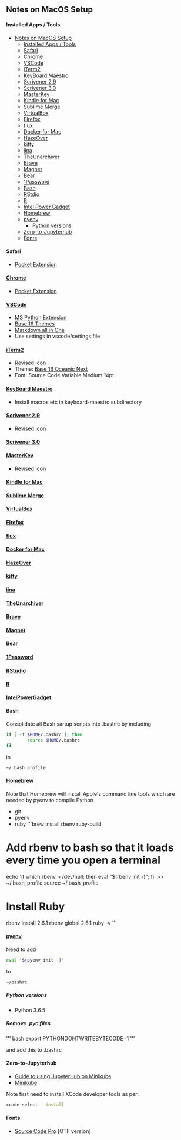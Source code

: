 ## Notes on MacOS Setup

#### Installed Apps / Tools

- [Notes on MacOS Setup](#notes-on-macos-setup)
    - [Installed Apps / Tools](#installed-apps--tools)
    - [Safari](#safari)
    - [Chrome](#chrome)
    - [VSCode](#vscode)
    - [iTerm2](#iterm2)
    - [KeyBoard Maestro](#keyboard-maestro)
    - [Scrivener 2.9](#scrivener-29)
    - [Scrivener 3.0](#scrivener-30)
    - [MasterKey](#masterkey)
    - [Kindle for Mac](#kindle-for-mac)
    - [Sublime Merge](#sublime-merge)
    - [VirtualBox](#virtualbox)
    - [Firefox](#firefox)
    - [flux](#flux)
    - [Docker for Mac](#docker-for-mac)
    - [HazeOver](#hazeover)
    - [kitty](#kitty)
    - [iina](#iina)
    - [TheUnarchiver](#theunarchiver)
    - [Brave](#brave)
    - [Magnet](#magnet)
    - [Bear](#bear)
    - [1Password](#1password)
    - [Bash](#bash)
    - [RStdio](#rstudio)
    - [R](#R)
    - [Intel Power Gadget](#IntelPowerGadget)
    - [Homebrew](#homebrew)
    - [pyenv](#pyenv)
      - [Python versions](#python-versions)
    - [Zero-to-Jupyterhub](#zero-to-jupyterhub)
    - [Fonts](#fonts)

#### Safari

- [Pocket Extension](https://safari-extensions.apple.com/details/?id=com.ideashower.pocket.safari-ET279A6R5N)

#### [Chrome](https://www.google.com/chrome/)
- [Pocket Extension](https://chrome.google.com/webstore/detail/save-to-pocket/niloccemoadcdkdjlinkgdfekeahmflj?hl=en)

#### [VSCode](https://code.visualstudio.com)

- [MS Python Extension](https://github.com/Microsoft/vscode-python)
- [Base 16 Themes](https://marketplace.visualstudio.com/items?itemName=AndrsDC.base16-themes)
- [Markdown all in One](https://marketplace.visualstudio.com/items?itemName=yzhang.markdown-all-in-one)
- Use settings in vscode/settings file

#### [iTerm2](https://www.iterm2.com)
- [Revised Icon](https://dribbble.com/shots/1682322-iTerm-Redesign-Replacement-icns)
- Theme: [Base 16 Oceanic Next]()
- Font: Source Code Variable Medium 14pt

#### [KeyBoard Maestro](https://www.keyboardmaestro.com/main/)

- Install macros etc in keyboard-maestro subdirectory

#### [Scrivener 2.9](https://www.literatureandlatte.com/scrivener.php)

- [Revised Icon](https://dribbble.com/shots/978125-Scrivener-Icon-Replacement)

#### [Scrivener 3.0](https://www.literatureandlatte.com/scrivener.php)

#### [MasterKey](http://macinmind.com/?area=app&app=masterkey&pg=info)

- [Revised Icon](http://icons-for-free.com/icon/apple_command_key_keyboard_modifier_icon_1891024.html)

#### [Kindle for Mac](https://itunes.apple.com/gb/app/kindle/id405399194?mt=12)

#### [Sublime Merge](https://www.sublimemerge.com)

#### [VirtualBox](https://www.virtualbox.org)

#### [Firefox](https://www.mozilla.org/en-GB/firefox/new/)

#### [flux](https://justgetflux.com)

#### [Docker for Mac](https://www.docker.com/docker-mac)

#### [HazeOver](https://hazeover.com/)

#### [kitty](https://sw.kovidgoyal.net/kitty/)

#### [iina](https://iina.io/)

#### [TheUnarchiver](https://theunarchiver.com/)

#### [Brave](https://brave.com/)

#### [Magnet](http://magnet.crowdcafe.com/)

#### [Bear](https://bear.app)

#### [1Password](https://1password.com)

#### [RStudio](https://www.rstudio.com)

#### [R](https://cran.r-project.org/bin/macosx/)

#### [IntelPowerGadget](https://software.intel.com/en-us/articles/intel-power-gadget-20)

#### Bash

Consolidate all Bash sartup scripts into .bashrc by including

```bash
if [ -f $HOME/.bashrc ]; then
        source $HOME/.bashrc
fi
```

in

`~/.bash_profile`

#### [Homebrew](https://brew.sh)

Note that Homebrew will install Apple's command line tools which are needed by pyenv to compile Python

- git
- pyenv
- ruby
'''brew install rbenv ruby-build

# Add rbenv to bash so that it loads every time you open a terminal
echo 'if which rbenv > /dev/null; then eval "$(rbenv init -)"; fi' >> ~/.bash_profile
source ~/.bash_profile

# Install Ruby
rbenv install 2.6.1
rbenv global 2.6.1
ruby -v
'''


#### [pyenv](https://github.com/pyenv/pyenv)

Need to add

```bash
eval "$(pyenv init -)" 
```
to 

`~/bashrc`

##### Python versions

- Python 3.6.5

##### Remove .pyc files

''' bash
export PYTHONDONTWRITEBYTECODE=1
'''

and add this to .bashrc

#### Zero-to-Jupyterhub

- [Guide to using JupyterHub on Minikube](https://github.com/jupyterhub/zero-to-jupyterhub-k8s/blob/b5393da84e2e539fe2711bd3ea8ef6b1613d210b/CONTRIBUTING.md)
- [Minikube](https://kubernetes.io/docs/setup/minikube/)

Note first need to install XCode developer tools as per:
```bash
xcode-select --install
```
  

#### Fonts

- [Source Code Pro](https://github.com/adobe-fonts/source-code-pro) [OTF version]